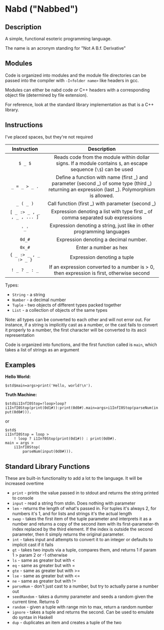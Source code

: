 # Nabd ("Nabbed")

## Description

A simple, functional esoteric programming language.

The name is an acronym standing for "Not A B.f. Derivative"

## Modules

Code is organized into modules and the module file directories can be passed into the compiler with `-I<folder name>` like headers in gcc.

Modules can either be nabd code *or* C++ headers with a corresponding object file (determined by file extension).

For reference, look at the standard library implementation as that is a C++ library.

## Instructions

I've placed spaces, but they're not required

| Instruction | Description |
|:-:|:-:|
| `$ _ $` | Reads code from the module within dollar signs. If a module contains `$`, an escape sequence (`\$`) can be used |
| `_ = _ > _ .` | Define a function with name (first \_) and parameter (second \_) of some type (third \_) returning an expression (last \_). Polymorphism is allowed. |
| `_ ( _ )` | Call function (first \_) with parameter (second \_) |
| `[ _ :> _ , _ , _ , ... ]` | Expression denoting a list with type first \_ of comma separated sub expressions |
| `'_'` | Expression denoting a string, just like in other programming languages |
| `0d_#` | Expression denoting a decimal number. |
| `0x_#` | Enter a number as hex |
| `{ _ :> _ , _ :> _ }` | Expression denoting a tuple |
| `! _ ? _ : _` | If an expression converted to a number is > 0, then expression is first, otherwise second

Types:
 - `String` - a string
 - `Number` - a decimal number
 - `Tuple` - two objects of different types packed together
 - `List` - a collection of objects of the same types

Note: all types can be converted to each other and will not error out. For instance, if a string is implicitly cast as a number, or the cast fails to convert it properly to a number, the first character will be converted to its ascii representation

Code is organized into functions, and the first function called is `main`, which takes a list of strings as an argument

## Examples

__Hello World:__

`$std$main=args>print('Hello, world!\n').`

__Truth Machine:__

`$std$i1InfI0Stop=!loop>loop?i1InfI0Stop(print(0d1#)):print(0d0#).main=args>i1InfI0Stop(parseNum(input(0d0#))).`

or

```
$std$
i1InfI0Stop = loop >
    ! loop ? i1Inf0Stop(print(0d1#)) : print(0d0#).
main = args >
    i1InfI0Stop(
        parseNum(input(0d0#))).
```

## Standard Library Functions

These are built-in functionality to add a lot to the language.
It will be increased overtime

 - `print` - prints the value passed in to stdout and returns the string printed to console
 - `input` - read a string from stdin. Does nothing with parameter
 - `len` - returns the length of what's passed in. For tuples it's always 2, for numbers it's 1, and for lists and strings it's the actual length
 - `swap` - takes the first item of the tuple parameter and interprets it as a number and returns a copy of the second item with its first-parameter-th index replaced by the third element. If the index is outside the second parameter, then it simply returns the original parameter.
 - `int` - takes input and attempts to convert it to an integer or defaults to implicit cast if it fails
 - `gt` - takes two inputs via a tuple, compares them, and returns 1 if param 1 \> param 2 or -1 otherwise
 - `ls` - same as greater but with \<
 - `eq` - same as greater but with =
 - `gte` - same as greater but with \>=
 - `lse` - same as greater but with \<=
 - `ne` - same as greater but with !=
 - `parseNum` - don't just cast to a number, but try to actually parse a number out
 - `seedRandom` - takes a dummy parameter and seeds a random given the current time. Returns 0
 - `random` - given a tuple with range min to max, return a random number
 - `ignore` - takes a tuple and returns the second. Can be used to emulate do syntax in Haskell
 - `dup` - duplicates an item and creates a tuple of the two
